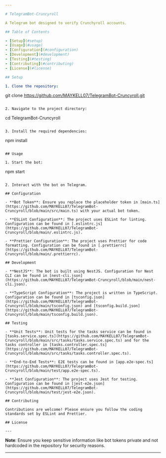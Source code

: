 ```yaml
---

# TelegramBot-Cruncyroll

A Telegram bot designed to verify Crunchyroll accounts.

## Table of Contents

- [Setup](#setup)
- [Usage](#usage)
- [Configuration](#configuration)
- [Development](#development)
- [Testing](#testing)
- [Contributing](#contributing)
- [License](#license)

## Setup

1. Clone the repository:
   ```
   git clone https://github.com/MAYKELL07/TelegramBot-Cruncyroll.git
   ```

2. Navigate to the project directory:
   ```
   cd TelegramBot-Cruncyroll
   ```

3. Install the required dependencies:
   ```
   npm install
   ```

## Usage

1. Start the bot:
   ```
   npm start
   ```

2. Interact with the bot on Telegram.

## Configuration

- **Bot Token**: Ensure you replace the placeholder token in [main.ts](https://github.com/MAYKELL07/TelegramBot-Cruncyroll/blob/main/src/main.ts) with your actual bot token.

- **ESLint Configuration**: The project uses ESLint for linting. Configuration can be found in [.eslintrc.js](https://github.com/MAYKELL07/TelegramBot-Cruncyroll/blob/main/.eslintrc.js).

- **Prettier Configuration**: The project uses Prettier for code formatting. Configuration can be found in [.prettierrc](https://github.com/MAYKELL07/TelegramBot-Cruncyroll/blob/main/.prettierrc).

## Development

- **NestJS**: The bot is built using NestJS. Configuration for Nest CLI can be found in [nest-cli.json](https://github.com/MAYKELL07/TelegramBot-Cruncyroll/blob/main/nest-cli.json).

- **TypeScript Configuration**: The project is written in TypeScript. Configuration can be found in [tsconfig.json](https://github.com/MAYKELL07/TelegramBot-Cruncyroll/blob/main/tsconfig.json) and [tsconfig.build.json](https://github.com/MAYKELL07/TelegramBot-Cruncyroll/blob/main/tsconfig.build.json).

## Testing

- **Unit Tests**: Unit tests for the tasks service can be found in [tasks.service.spec.ts](https://github.com/MAYKELL07/TelegramBot-Cruncyroll/blob/main/src/tasks/tasks.service.spec.ts) and for the tasks controller in [tasks.controller.spec.ts](https://github.com/MAYKELL07/TelegramBot-Cruncyroll/blob/main/src/tasks/tasks.controller.spec.ts).

- **End-to-End Tests**: E2E tests can be found in [app.e2e-spec.ts](https://github.com/MAYKELL07/TelegramBot-Cruncyroll/blob/main/test/app.e2e-spec.ts).

- **Jest Configuration**: The project uses Jest for testing. Configuration can be found in [jest-e2e.json](https://github.com/MAYKELL07/TelegramBot-Cruncyroll/blob/main/test/jest-e2e.json).

## Contributing

Contributions are welcome! Please ensure you follow the coding standards set by ESLint and Prettier.

## License

---
```


**Note**: Ensure you keep sensitive information like bot tokens private and not hardcoded in the repository for security reasons.

---
